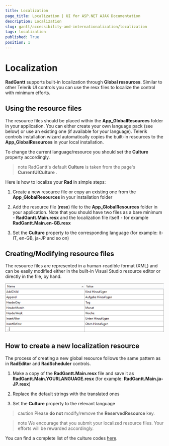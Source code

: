 ```yaml
---
title: Localization
page_title: Localization | UI for ASP.NET AJAX Documentation
description: Localization
slug: gantt/accessibility-and-internationalization/localization
tags: localization
published: True
position: 1
---
```


# Localization

__RadGantt__ supports built-in localization through __Global resources__. Similar to other Telerik UI controls you can use the resx files to localize the control with minimum efforts.

## Using the resource files

The resource files should be placed within the __App_GlobalResources__ folder in your application. You can either create your own language pack (see below) or use an existing one (if available for your language). Telerik controls installation wizard automatically copies the built-in resources to the __App_GlobalResources__ in your local installation.

To change the current language/resource you should set the __Culture__ property accordingly.

>note RadGantt's default __Culture__ is taken from the page's __CurrentUICulture__ .
>


Here is how to localize your __Rad__ in simple steps:

1. Create a new resource file or copy an existing one from the __App_GlobalResources__ in your installation folder

1. Add the resource file (__resx__) file to the __App_GlobalResources__ folder in your application. Note that you should have two files as a bare minimum - __RadGantt.Main.resx__ and the localization file itself - for example __RadGantt.Main.en-GB.resx__

1. Set the __Culture__ property to the corresponding language (for example: it-IT, en-GB, ja-JP and so on)

## Creating/Modifying resource files

The resource files are represented in a human-readible format (XML) and can be easily modified either in the built-in Visual Studio resource editor or directly in the file, by hand.

![gantt-localization-2](images/gantt-localization-2.png)

## How to create a new localization resource

The process of creating a new global resource follows the same pattern as in __RadEditor__ and __RadScheduler__ controls.

1. Make a copy of the __RadGantt.Main.resx__ file and save it as __RadGantt.Main.YOURLANGUAGE.resx__ (for example: __RadGantt.Main.ja-JP.resx__)

1. Replace the default strings with the translated ones

1. Set the __Culture__ property to the relevant language

>caution Please __do not__ modify/remove the __ReservedResource__ key.
>


>note We encourage that you submit your localized resource files. Your efforts will be rewarded accordingly.
>


You can find a complete list of the culture codes [here](http://sharpertutorials.com/list-of-culture-codes/).
